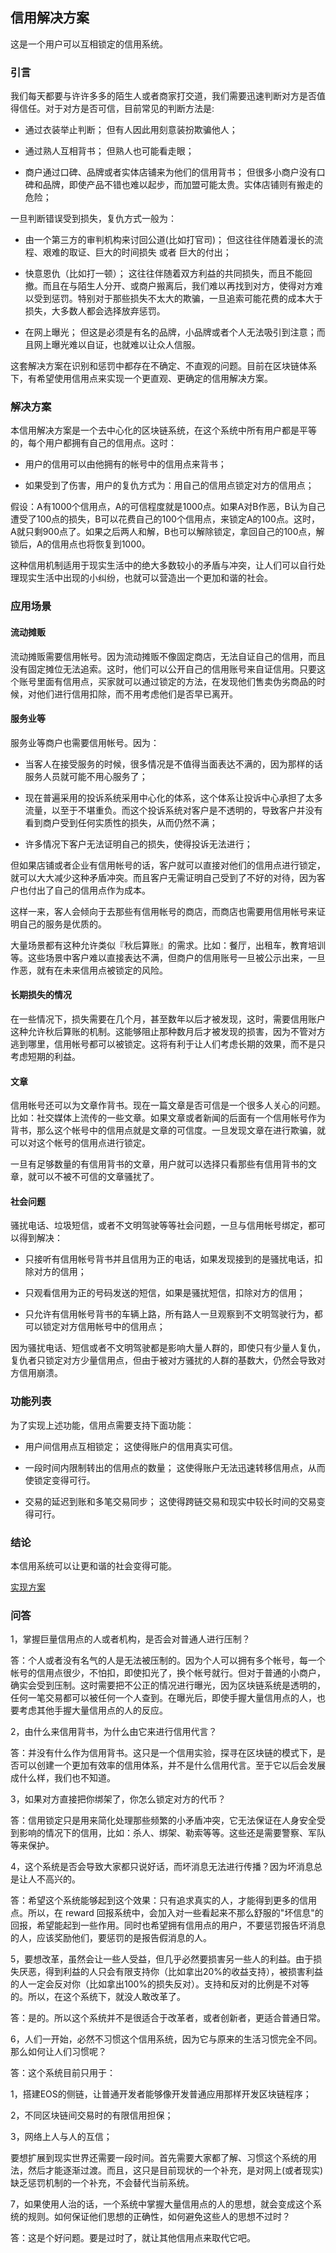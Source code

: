 ## 信用解决方案

这是一个用户可以互相锁定的信用系统。

### 引言

我们每天都要与许许多多的陌生人或者商家打交道，我们需要迅速判断对方是否值得信任。对于对方是否可信，目前常见的判断方法是:

- 通过衣装举止判断；
  但有人因此用刻意装扮欺骗他人；

- 通过熟人互相背书；
  但熟人也可能看走眼；

- 商户通过口碑、品牌或者实体店铺来为他们的信用背书；
  但很多小商户没有口碑和品牌，即使产品不错也难以起步，而加盟可能太贵。实体店铺则有搬走的危险；

一旦判断错误受到损失，复仇方式一般为：

- 由一个第三方的审判机构来讨回公道(比如打官司)；
  但这往往伴随着漫长的流程、艰难的取证、巨大的时间损失 或者 巨大的付出；

- 快意恩仇（比如打一顿）；
  这往往伴随着双方利益的共同损失，而且不能回撤。而且在与陌生人分开、或商户搬离后，我们难以再找到对方，使得对方难以受到惩罚。特别对于那些损失不太大的欺骗，一旦追索可能花费的成本大于损失，大多数人都会选择放弃惩罚。
  
- 在网上曝光；
  但这是必须是有名的品牌，小品牌或者个人无法吸引到注意；而且网上曝光难以自证，也就难以让众人信服。

这套解决方案在识别和惩罚中都存在不确定、不直观的问题。目前在区块链体系下，有希望使用信用点来实现一个更直观、更确定的信用解决方案。

### 解决方案

本信用解决方案是一个去中心化的区块链系统，在这个系统中所有用户都是平等的，每个用户都拥有自己的信用点。这时：

- 用户的信用可以由他拥有的帐号中的信用点来背书；

- 如果受到了伤害，用户的复仇方式为：用自己的信用点锁定对方的信用点；

假设：A有1000个信用点，A的可信程度就是1000点。如果A对B作恶，B认为自己遭受了100点的损失，B可以花费自己的100个信用点，来锁定A的100点。这时，A就只剩900点了。如果之后两人和解，B也可以解除锁定，拿回自己的100点，解锁后，A的信用点也将恢复到1000。

这种信用机制适用于现实生活中的绝大多数较小的矛盾与冲突，让人们可以自行处理现实生活中出现的小纠纷，也就可以营造出一个更加和谐的社会。


### 应用场景

#### 流动摊贩

流动摊贩需要信用帐号。因为流动摊贩不像固定商店，无法自证自己的信用，而且没有固定摊位无法追索。这时，他们可以公开自己的信用账号来自证信用。只要这个账号里面有信用点，买家就可以通过锁定的方法，在发现他们售卖伪劣商品的时候，对他们进行信用扣除，而不用考虑他们是否早已离开。

#### 服务业等

服务业等商户也需要信用帐号。因为：

- 当客人在接受服务的时候，很多情况是不值得当面表达不满的，因为那样的话服务人员就可能不用心服务了；

- 现在普遍采用的投诉系统采用中心化的体系，这个体系让投诉中心承担了太多流量，以至于不堪重负。而这个投诉系统对客户是不透明的，导致客户并没有看到商户受到任何实质性的损失，从而仍然不满；

- 许多情况下客户无法证明自己的损失，使得投诉无法进行；

但如果店铺或者企业有信用帐号的话，客户就可以直接对他们的信用点进行锁定，就可以大大减少这种矛盾冲突。而且客户无需证明自己受到了不好的对待，因为客户也付出了自己的信用点作为成本。

这样一来，客人会倾向于去那些有信用帐号的商店，而商店也需要用信用帐号来证明自己的服务是优质的。

大量场景都有这种允许类似『秋后算账』的需求。比如：餐厅，出租车，教育培训等。这些场景中客户难以直接表达不满，但商户的信用账号一旦被公示出来，一旦作恶，就有在未来信用点被锁定的风险。

#### 长期损失的情况

在一些情况下，损失需要在几个月，甚至数年以后才被发现，这时，需要信用账户这种允许秋后算账的机制。这能够阻止那种数月后才被发现的损害，因为不管对方逃到哪里，信用帐号都可以被锁定。这将有利于让人们考虑长期的效果，而不是只考虑短期的利益。

#### 文章

信用帐号还可以为文章作背书。现在一篇文章是否可信是一个很多人关心的问题。比如：社交媒体上流传的一些文章。如果文章或者新闻的后面有一个信用帐号作为背书，那么这个帐号中的信用点就是文章的可信度。一旦发现文章在进行欺骗，就可以对这个帐号的信用点进行锁定。

一旦有足够数量的有信用背书的文章，用户就可以选择只看那些有信用背书的文章，就可以不被不可信的文章骚扰了。

#### 社会问题

骚扰电话、垃圾短信，或者不文明驾驶等等社会问题，一旦与信用帐号绑定，都可以得到解决：

- 只接听有信用帐号背书并且信用为正的电话，如果发现接到的是骚扰电话，扣除对方的信用；

- 只观看信用为正的号码发送的短信，如果是骚扰短信，扣除对方的信用；

- 只允许有信用帐号背书的车辆上路，所有路人一旦观察到不文明驾驶行为，都可以锁定对方信用帐号中的信用点；

因为骚扰电话、短信或者不文明驾驶都是影响大量人群的，即使只有少量人复仇，复仇者只锁定对方少量信用点，但由于被对方骚扰的人群的基数大，仍然会导致对方信用崩溃。


### 功能列表

为了实现上述功能，信用点需要支持下面功能：

- 用户间信用点互相锁定；
  这使得账户的信用真实可信。

- 一段时间内限制转出的信用点的数量；
  这使得账户无法迅速转移信用点，从而使锁定变得可行。

- 交易的延迟到账和多笔交易同步；
  这使得跨链交易和现实中较长时间的交易变得可行。


### 结论

本信用系统可以让更和谐的社会变得可能。

[实现方案](README-cn.md)


### 问答

1，掌握巨量信用点的人或者机构，是否会对普通人进行压制？

答：个人或者没有名气的人是无法被压制的。因为个人可以拥有多个帐号，每一个帐号的信用点很少，不怕扣，即使扣光了，换个帐号就行。但对于普通的小商户，确实会受到压制。这时需要把不公正的情况进行曝光，因为区块链系统是透明的，任何一笔交易都可以被任何一个人查到。在曝光后，即使手握大量信用点的人，也要考虑其他手握大量信用点的人的反应。

2，由什么来信用背书，为什么由它来进行信用代言？

答：并没有什么作为信用背书。这只是一个信用实验，探寻在区块链的模式下，是否可以创建一个更加有效率的信用体系，并不是什么信用代言。至于它以后会发展成什么样，我们也不知道。

3，如果对方直接把你绑架了，你怎么锁定对方的代币？

答：信用锁定只是用来简化处理那些频繁的小矛盾冲突，它无法保证在人身安全受到影响的情况下的信用，比如：杀人、绑架、勒索等等。这些还是需要警察、军队等来保护。


4，这个系统是否会导致大家都只说好话，而坏消息无法进行传播？因为坏消息总是让人不高兴的。

答：希望这个系统能够起到这个效果：只有追求真实的人，才能得到更多的信用点。所以，在 reward 回报系统中，会加入对一些看起来不那么舒服的"坏信息"的回报，希望能起到一些作用。同时也希望拥有信用点的用户，不要惩罚报告坏消息的人，应该奖励他们，要惩罚的是报告假消息的人。


5，要想改革，虽然会让一些人受益，但几乎必然要损害另一些人的利益。由于损失厌恶，得到利益的人只会有限支持你（比如拿出20%的收益支持），被损害利益的人一定会反对你（比如拿出100%的损失反对）。支持和反对的比例是不对等的。所以，在这个系统下，就没人敢改革了。

答：是的。所以这个系统并不是很适合于改革者，或者创新者，更适合普通日常。


6，人们一开始，必然不习惯这个信用系统，因为它与原来的生活习惯完全不同。那么如何让人们习惯呢？

答：这个系统目前只用于：

  1，搭建EOS的侧链，让普通开发者能够像开发普通应用那样开发区块链程序；
  
  2，不同区块链间交易时的有限信用担保；
  
  3，网络上人与人的互信；
  
  要想扩展到现实世界还需要一段时间。首先需要大家都了解、习惯这个系统的用法，然后才能逐渐过渡。而且，这只是目前现状的一个补充，是对网上(或者现实)缺乏惩罚机制的一个补充，不会替代当前系统。


7，如果使用人治的话，一个系统中掌握大量信用点的人的思想，就会变成这个系统的规则。如何保证他们思想的正确性，如何避免这些人的思想不过时？

答：这是个好问题。要是过时了，就让其他信用点来取代它吧。



